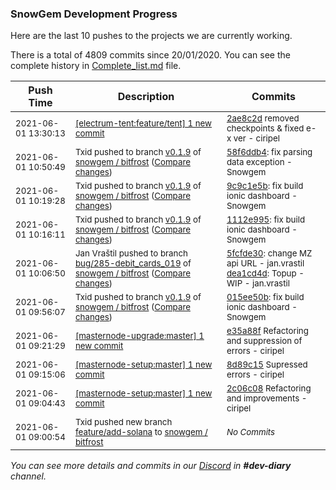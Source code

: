 
### SnowGem Development Progress

Here are the last 10 pushes to the projects we are currently working.

There is a total of 4809 commits since 20/01/2020. You can see the complete history in
 [Complete_list.md](Complete_list.md) file.

| Push Time | Description | Commits |
| --- | --- | --- |
| <sub>2021-06-01 13:30:13</sub> | <sub>[[electrum-tent:feature/tent] 1 new commit](https://github.com/ciripel/electrum-tent/commit/2ae8c2dc5dc9b8164a3d3782d7c2faebf4721436)</sub> | <sub>[2ae8c2d](https://github.com/ciripel/electrum-tent/commit/2ae8c2dc5dc9b8164a3d3782d7c2faebf4721436) removed checkpoints & fixed e-x ver - ciripel</sub> |
| <sub>2021-06-01 10:50:49</sub> | <sub>Txid pushed to branch [v0\.1\.9](https://gitlab.com/snowgem/bitfrost/commits/v0.1.9) of [snowgem / bitfrost](https://gitlab.com/snowgem/bitfrost) ([Compare changes](https://gitlab.com/snowgem/bitfrost/compare/9c9c1e5b90a36625ca8d4f0ded4d4143b1c8e9f2...58f6ddb46740c22e9328cb57bafa7904dff04df6))</sub> | <sub>[58f6ddb4](https://gitlab.com/snowgem/bitfrost/-/commit/58f6ddb46740c22e9328cb57bafa7904dff04df6): fix parsing data exception - Snowgem</sub> |
| <sub>2021-06-01 10:19:28</sub> | <sub>Txid pushed to branch [v0\.1\.9](https://gitlab.com/snowgem/bitfrost/commits/v0.1.9) of [snowgem / bitfrost](https://gitlab.com/snowgem/bitfrost) ([Compare changes](https://gitlab.com/snowgem/bitfrost/compare/1112e9954ebfc09aeed86be4162b6bb3596952ab...9c9c1e5b90a36625ca8d4f0ded4d4143b1c8e9f2))</sub> | <sub>[9c9c1e5b](https://gitlab.com/snowgem/bitfrost/-/commit/9c9c1e5b90a36625ca8d4f0ded4d4143b1c8e9f2): fix build ionic dashboard - Snowgem</sub> |
| <sub>2021-06-01 10:16:11</sub> | <sub>Txid pushed to branch [v0\.1\.9](https://gitlab.com/snowgem/bitfrost/commits/v0.1.9) of [snowgem / bitfrost](https://gitlab.com/snowgem/bitfrost) ([Compare changes](https://gitlab.com/snowgem/bitfrost/compare/015ee50bc7722bea5aa6e4a813d14542bbd0ddfb...1112e9954ebfc09aeed86be4162b6bb3596952ab))</sub> | <sub>[1112e995](https://gitlab.com/snowgem/bitfrost/-/commit/1112e9954ebfc09aeed86be4162b6bb3596952ab): fix build ionic dashboard - Snowgem</sub> |
| <sub>2021-06-01 10:06:50</sub> | <sub>Jan Vraštil pushed to branch [bug/285\-debit\_cards\_019](https://gitlab.com/snowgem/bitfrost/commits/bug/285-debit_cards_019) of [snowgem / bitfrost](https://gitlab.com/snowgem/bitfrost) ([Compare changes](https://gitlab.com/snowgem/bitfrost/compare/4fb357c770da5cfd16dd44f54848541e09c2362d...dea1cd4d25d948a9f8005eb5f37bfc915b81f215))</sub> | <sub>[5fcfde30](https://gitlab.com/snowgem/bitfrost/-/commit/5fcfde30c591ad7e9f7f158cded65036eaead9e1): change MZ api URL - jan.vrastil<br>[dea1cd4d](https://gitlab.com/snowgem/bitfrost/-/commit/dea1cd4d25d948a9f8005eb5f37bfc915b81f215): Topup - WIP - jan.vrastil</sub> |
| <sub>2021-06-01 09:56:07</sub> | <sub>Txid pushed to branch [v0\.1\.9](https://gitlab.com/snowgem/bitfrost/commits/v0.1.9) of [snowgem / bitfrost](https://gitlab.com/snowgem/bitfrost) ([Compare changes](https://gitlab.com/snowgem/bitfrost/compare/a96cb2ec526d38a576eacc0f6231195ac4a2f542...015ee50bc7722bea5aa6e4a813d14542bbd0ddfb))</sub> | <sub>[015ee50b](https://gitlab.com/snowgem/bitfrost/-/commit/015ee50bc7722bea5aa6e4a813d14542bbd0ddfb): fix build ionic dashboard - Snowgem</sub> |
| <sub>2021-06-01 09:21:29</sub> | <sub>[[masternode-upgrade:master] 1 new commit](https://github.com/TENTOfficial/masternode-upgrade/commit/e35a88f80afb6f7aaf4fbe7ba8158e378086c646)</sub> | <sub>[e35a88f](https://github.com/TENTOfficial/masternode-upgrade/commit/e35a88f80afb6f7aaf4fbe7ba8158e378086c646) Refactoring and suppression of errors - ciripel</sub> |
| <sub>2021-06-01 09:15:06</sub> | <sub>[[masternode-setup:master] 1 new commit](https://github.com/TENTOfficial/masternode-setup/commit/8d89c15622fd264142f0b29d9eda62a5c8ee1e0f)</sub> | <sub>[8d89c15](https://github.com/TENTOfficial/masternode-setup/commit/8d89c15622fd264142f0b29d9eda62a5c8ee1e0f) Supressed errors - ciripel</sub> |
| <sub>2021-06-01 09:04:43</sub> | <sub>[[masternode-setup:master] 1 new commit](https://github.com/TENTOfficial/masternode-setup/commit/2c06c080f894be129b8558463d04162dc1acfe3e)</sub> | <sub>[2c06c08](https://github.com/TENTOfficial/masternode-setup/commit/2c06c080f894be129b8558463d04162dc1acfe3e) Refactoring and improvements - ciripel</sub> |
| <sub>2021-06-01 09:00:54</sub> | <sub>Txid pushed new branch [feature/add\-solana](https://gitlab.com/snowgem/bitfrost/commits/feature/add-solana) to [snowgem / bitfrost](https://gitlab.com/snowgem/bitfrost)</sub> | <sub>_No Commits_</sub> |

_You can see more details and commits in our [Discord](https://discord.gg/zumGnbg) in **#dev-diary** channel._
